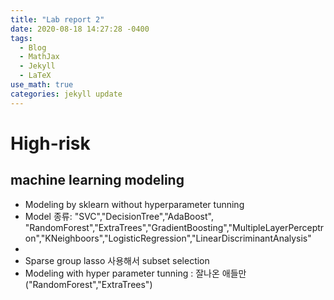 ```yaml
---
title: "Lab report 2"
date: 2020-08-18 14:27:28 -0400
tags:
  - Blog
  - MathJax
  - Jekyll
  - LaTeX
use_math: true
categories: jekyll update
---
```


# High-risk 
## machine learning modeling
- Modeling by sklearn without hyperparameter tunning 
- Model 종류: "SVC","DecisionTree","AdaBoost", "RandomForest","ExtraTrees","GradientBoosting","MultipleLayerPerceptron","KNeighboors","LogisticRegression","LinearDiscriminantAnalysis"
- 
- Sparse group lasso 사용해서 subset selection
- Modeling with hyper parameter tunning : 잘나온 애들만("RandomForest","ExtraTrees")
